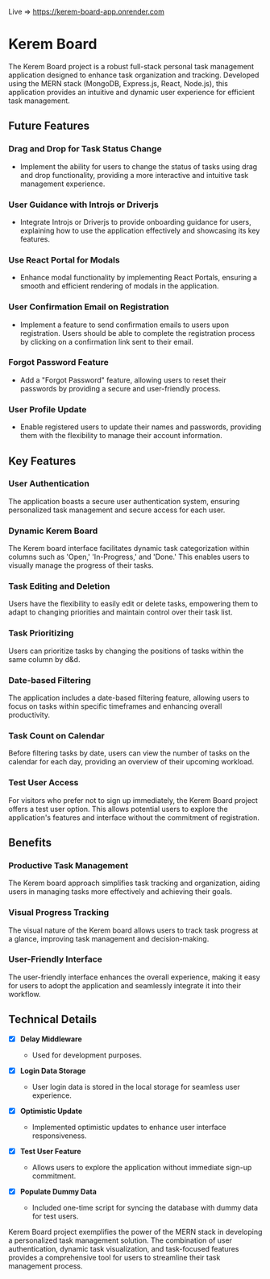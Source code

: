 Live => https://kerem-board-app.onrender.com

# Kerem Board

The Kerem Board project is a robust full-stack personal task management application designed to enhance task organization and tracking. Developed using the MERN stack (MongoDB, Express.js, React, Node.js), this application provides an intuitive and dynamic user experience for efficient task management.

## Future Features

### Drag and Drop for Task Status Change
- Implement the ability for users to change the status of tasks using drag and drop functionality, providing a more interactive and intuitive task management experience.

### User Guidance with Introjs or Driverjs
- Integrate Introjs or Driverjs to provide onboarding guidance for users, explaining how to use the application effectively and showcasing its key features.

### Use React Portal for Modals
- Enhance modal functionality by implementing React Portals, ensuring a smooth and efficient rendering of modals in the application.

### User Confirmation Email on Registration
- Implement a feature to send confirmation emails to users upon registration. Users should be able to complete the registration process by clicking on a confirmation link sent to their email.

### Forgot Password Feature
- Add a "Forgot Password" feature, allowing users to reset their passwords by providing a secure and user-friendly process.

### User Profile Update
- Enable registered users to update their names and passwords, providing them with the flexibility to manage their account information.

## Key Features

### User Authentication
The application boasts a secure user authentication system, ensuring personalized task management and secure access for each user.

### Dynamic Kerem Board
The Kerem board interface facilitates dynamic task categorization within columns such as 'Open,' 'In-Progress,' and 'Done.' This enables users to visually manage the progress of their tasks.

### Task Editing and Deletion
Users have the flexibility to easily edit or delete tasks, empowering them to adapt to changing priorities and maintain control over their task list.

### Task Prioritizing
Users can prioritize tasks by changing the positions of tasks within the same column by d&d.

### Date-based Filtering
The application includes a date-based filtering feature, allowing users to focus on tasks within specific timeframes and enhancing overall productivity.

### Task Count on Calendar
Before filtering tasks by date, users can view the number of tasks on the calendar for each day, providing an overview of their upcoming workload.

### Test User Access
For visitors who prefer not to sign up immediately, the Kerem Board project offers a test user option. This allows potential users to explore the application's features and interface without the commitment of registration.

## Benefits

### Productive Task Management
The Kerem board approach simplifies task tracking and organization, aiding users in managing tasks more effectively and achieving their goals.

### Visual Progress Tracking
The visual nature of the Kerem board allows users to track task progress at a glance, improving task management and decision-making.

### User-Friendly Interface
The user-friendly interface enhances the overall experience, making it easy for users to adopt the application and seamlessly integrate it into their workflow.

## Technical Details

- [x] **Delay Middleware**
  - Used for development purposes.

- [x] **Login Data Storage**
  - User login data is stored in the local storage for seamless user experience.

- [x] **Optimistic Update**
  - Implemented optimistic updates to enhance user interface responsiveness.

- [x] **Test User Feature**
  - Allows users to explore the application without immediate sign-up commitment.

- [x] **Populate Dummy Data**
  - Included one-time script for syncing the database with dummy data for test users.

Kerem Board project exemplifies the power of the MERN stack in developing a personalized task management solution. The combination of user authentication, dynamic task visualization, and task-focused features provides a comprehensive tool for users to streamline their task management process.

